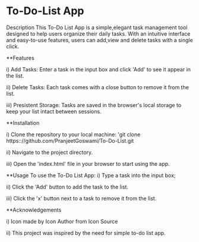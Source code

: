 # To-Do-List App

Description
This To-Do List App is a simple,elegant task management tool designed to help users organize their daily tasks. With an intuitive interface and easy-to-use features, users can add,view and delete tasks with a single click.

**Features

i) Add Tasks: Enter a task in the input box and click 'Add' to see it appear in the list.

ii) Delete Tasks: Each task comes with a close button to remove it from the list.

iii) Presistent Storage: Tasks are saved in the browser's local storage to keep your list intact between sessions.

**Installation

i) Clone the repository to your local machine: 'git clone https:://github.com/PranjeetGoswami/To-Do-List.git

ii) Navigate to the project directory.

iii) Open the 'index.html' file in your browser to start using the app.

**Usage
To use the To-Do List App:
i) Type a task into the input box;

ii) Click the 'Add' button to add the task to the list.

iii) Click the 'x' button next to a task to remove it from the list.

**Acknowledgements

i) Icon made by Icon Author from Icon Source

ii) This project was inspired by the need for simple to-do list app.
